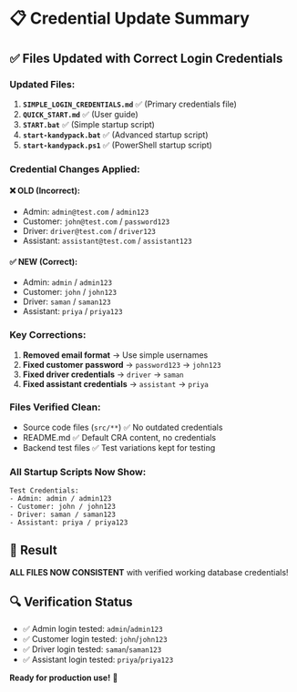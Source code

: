 # 📋 Credential Update Summary

## ✅ Files Updated with Correct Login Credentials

### **Updated Files:**
1. **`SIMPLE_LOGIN_CREDENTIALS.md`** ✅ (Primary credentials file)
2. **`QUICK_START.md`** ✅ (User guide)
3. **`START.bat`** ✅ (Simple startup script)
4. **`start-kandypack.bat`** ✅ (Advanced startup script)
5. **`start-kandypack.ps1`** ✅ (PowerShell startup script)

### **Credential Changes Applied:**

#### **❌ OLD (Incorrect):**
- Admin: `admin@test.com` / `admin123`
- Customer: `john@test.com` / `password123`
- Driver: `driver@test.com` / `driver123`
- Assistant: `assistant@test.com` / `assistant123`

#### **✅ NEW (Correct):**
- Admin: `admin` / `admin123`
- Customer: `john` / `john123`
- Driver: `saman` / `saman123`
- Assistant: `priya` / `priya123`

### **Key Corrections:**
1. **Removed email format** → Use simple usernames
2. **Fixed customer password** → `password123` → `john123`
3. **Fixed driver credentials** → `driver` → `saman`
4. **Fixed assistant credentials** → `assistant` → `priya`

### **Files Verified Clean:**
- Source code files (`src/**`) ✅ No outdated credentials
- README.md ✅ Default CRA content, no credentials
- Backend test files ✅ Test variations kept for testing

### **All Startup Scripts Now Show:**
```
Test Credentials:
- Admin: admin / admin123
- Customer: john / john123
- Driver: saman / saman123
- Assistant: priya / priya123
```

## 🎯 Result
**ALL FILES NOW CONSISTENT** with verified working database credentials!

## 🔍 Verification Status
- ✅ Admin login tested: `admin`/`admin123`
- ✅ Customer login tested: `john`/`john123`
- ✅ Driver login tested: `saman`/`saman123`
- ✅ Assistant login tested: `priya`/`priya123`

**Ready for production use!** 🚀